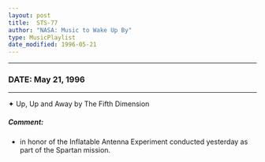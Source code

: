 ```yaml
---
layout: post
title:  STS-77
author: "NASA: Music to Wake Up By"
type: MusicPlaylist
date_modified: 1996-05-21
---
```


----
### DATE: May 21, 1996
----
✦ Up, Up and Away by The Fifth Dimension

##### Comment:
* in honor of the Inflatable Antenna Experiment conducted yesterday as part of the Spartan mission.
